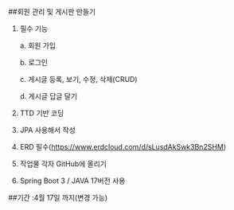 ##회원 관리 및 게시판 만들기
1. 필수 기능

   a. 회원 가입

   b. 로그인

   c. 게시글 등록, 보기, 수정, 삭제(CRUD)

   d. 게시글 답글 달기
2. TTD 기반 코딩
3. JPA 사용해서 작성
4. ERD 필수(https://www.erdcloud.com/d/sLusdAkSwk3Bn2SHM)
5. 작업물 각자 GitHub에 올리기
6. Spring Boot 3 / JAVA 17버전 사용

##기간 :4월 17일 까지(변경 가능)
